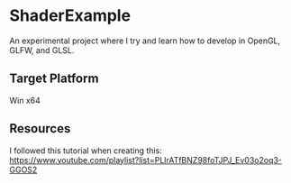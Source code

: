 # ShaderExample
An experimental project where I try and learn how to develop in OpenGL, GLFW, and GLSL.

## Target Platform
Win x64

## Resources
I followed this tutorial when creating this: https://www.youtube.com/playlist?list=PLlrATfBNZ98foTJPJ_Ev03o2oq3-GGOS2
